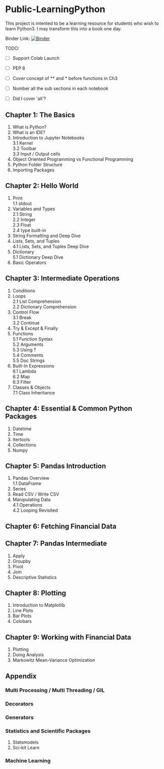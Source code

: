 # Public-LearningPython

This project is intented to be a learning resource for students who wish to learn Python3. I may transform this into a book one day.

Binder Link: [![Binder](http://mybinder.org/badge.svg)](https://mybinder.org/v2/gh/nickpollari/Public-LearningPython/master)


TODO:
- [ ] Support Colab Launch
- [ ] PEP 8
- [ ] Cover concept of ** and * before functions in Ch3
- [ ] Number all the sub sections in each notebook
- [ ] Did I cover 'all'?


## Chapter 1: The Basics
1. What is Python?<br>
2. What is an IDE?<br>
3. Introduction to Jupyter Notebooks  
  3.1 Kernel  
  3.2 Toolbar  
  3.3 Input / Output cells<br>
4. Object Oriented Programming vs Functional Programming<br>
5. Python Folder Structure<br>
6. Importing Packages<br>

## Chapter 2: Hello World
1. Print  
  1.1 stdout<br>
2. Variables and Types  
  2.1 String  
  2.2 Integer  
  2.3 Float  
  2.4 type built-in<br>
3. String Formatting and Deep Dive<br>
4. Lists, Sets, and Tuples  
  4.1 Lists, Sets, and Tuples Deep Dive<br>
5. Dictionary  
  5.1 Dictionary Deep Dive<br>
6. Basic Operators<br>

## Chapter 3: Intermediate Operations
1. Conditions<br>
2. Loops  
  2.1 List Comprehension  
  2.2 Dictionary Comprehension<br>
3. Control Flow  
  3.1 Break  
  3.2 Continue<br>
4. Try & Except & Finally<br>
5. Functions  
  5.1 Function Syntax  
  5.2 Arguments  
  5.3 Using ?  
  5.4 Comments  
  5.5 Doc Strings<br>
6. Built-In Expressions  
  6.1 Lambda  
  6.2 Map  
  6.3 Filter<br>
7. Classes & Objects  
  7.1 Class Inheritance<br>

## Chapter 4: Essential & Common Python Packages
1. Datetime
2. Time
3. Itertools
4. Collections
5. Numpy

## Chapter 5: Pandas Introduction
1. Pandas Overview  
  1.1 DataFrame <br>
2. Series<br>
3. Read CSV / Write CSV<br>
4. Manipulating Data  
  4.1 Operations  
  4.2 Looping Revisited<br>

## Chapter 6: Fetching Financial Data

## Chapter 7: Pandas Intermediate
1. Apply<br>
2. Groupby<br>
3. Pivot<br>
4. Join<br>
5. Descriptive Statistics<br>

## Chapter 8: Plotting
1. Introduction to Matplotlib<br>
2. Line Plots<br>
3. Bar Plots<br>
4. Colobars<br>

## Chapter 9: Working with Financial Data
1. Plotting<br>
2. Doing Analysis<br>
3. Markowitz Mean-Variance Optimization<br>

## Appendix
### Multi Processing / Multi Threading / GIL
### Decorators
### Generators
### Statistics and Scientific Packages
1. Statsmodels
2. Sci-kit Learn
### Machine Learning

